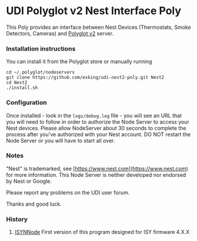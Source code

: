 # UDI Polyglot v2 Nest Interface Poly

This Poly provides an interface between Nest Devices (Thermostats, Smoke Detectors, Cameras) and [Polyglot v2](https://github.com/Einstein42/udi-polyglotv2) server.

### Installation instructions
You can install it from the Polyglot store or manually running
```
cd ~/.polyglot/nodeservers
git clone https://github.com/exking/udi-nest2-poly.git Nest2
cd Nest2
./install.sh
```

### Configuration
Once installed -  look in the `logs/debug.log` file - you will see an URL that you will need to follow in order to authorize the Node Server to access your Nest devices. Please allow NodeServer about 30 seconds to complete the process after you've authorized with your Nest account. DO NOT restart the Node Server or you will have to start all over.

### Notes
"Nest" is trademarked, see [https://www.nest.com](https://www.nest.com) for more information. This Node Server is neither developed nor endorsed by Nest or Google.

Please report any problems on the UDI user forum.

Thanks and good luck.

### History
1. [ISYNNode](https://github.com/exking/isynnode) First version of this program designed for ISY firmware 4.X.X
